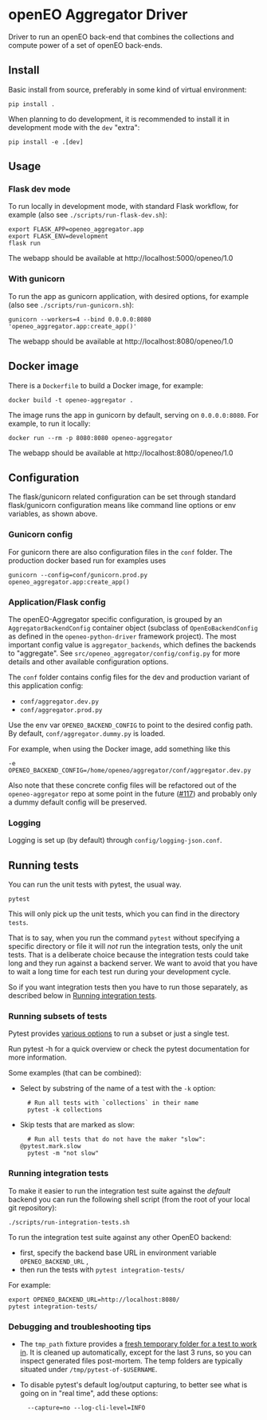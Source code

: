 # openEO Aggregator Driver

Driver to run an openEO back-end that combines the collections and compute power of a set of openEO back-ends.

## Install

Basic install from source, preferably in some kind of virtual environment:

    pip install .

When planning to do development, it is recommended to install it in development mode with the `dev` "extra":

    pip install -e .[dev]

## Usage

### Flask dev mode

To run locally in development mode, with standard Flask workflow,
for example (also see `./scripts/run-flask-dev.sh`):

    export FLASK_APP=openeo_aggregator.app
    export FLASK_ENV=development
    flask run

The webapp should be available at http://localhost:5000/openeo/1.0

### With gunicorn

To run the app as gunicorn application, with desired options,
for example (also see `./scripts/run-gunicorn.sh`):

    gunicorn --workers=4 --bind 0.0.0.0:8080 'openeo_aggregator.app:create_app()'

The webapp should be available at http://localhost:8080/openeo/1.0


## Docker image

There is a `Dockerfile` to build a Docker image, for example:

    docker build -t openeo-aggregator .

The image runs the app in gunicorn by default, serving on `0.0.0.0:8080`.
For example, to run it locally:

    docker run --rm -p 8080:8080 openeo-aggregator

The webapp should be available at http://localhost:8080/openeo/1.0


## Configuration

The flask/gunicorn related configuration can be set through
standard flask/gunicorn configuration means
like command line options or env variables, as shown above.

### Gunicorn config

For gunicorn there are also configuration files in the `conf` folder.
The production docker based run for examples uses

    gunicorn --config=conf/gunicorn.prod.py openeo_aggregator.app:create_app()

### Application/Flask config

The openEO-Aggregator specific configuration,
is grouped by an `AggregatorBackendConfig` container object
(subclass of `OpenEoBackendConfig` as defined in the `openeo-python-driver` framework project).
The most important config value is `aggregator_backends`, which
defines the backends to "aggregate".
See `src/openeo_aggregator/config/config.py` for more details and other available configuration options.

The `conf` folder contains config files for the dev and production
variant of this application config:

- `conf/aggregator.dev.py`
- `conf/aggregator.prod.py`

Use the env var `OPENEO_BACKEND_CONFIG` to point to the desired config path.
By default, `conf/aggregator.dummy.py` is loaded.

For example, when using the Docker image, add something like this

    -e OPENEO_BACKEND_CONFIG=/home/openeo/aggregator/conf/aggregator.dev.py

Also note that these concrete config files will be refactored out of the `openeo-aggregator` repo
at some point in the future ([#117](https://github.com/Open-EO/openeo-aggregator/issues/117))
and probably only a dummy default config will be preserved.

### Logging

Logging is set up (by default) through `config/logging-json.conf`.

## Running tests

You can run the unit tests with pytest, the usual way.

    pytest

This will only pick up the unit tests, which you can find in the directory `tests`.

That is to say, when you run the command `pytest` without specifying a specific directory or file
it will _not_ run the integration tests, only the unit tests.
That is a deliberate choice because the integration tests could take long and they run
against a backend server. We want to avoid that you have to wait a long time for each test run during your development cycle.

So if you want integration tests then you have to run those separately, as described below
in [Running integration tests](#running-integration-tests).

### Running subsets of tests

Pytest provides [various options](https://docs.pytest.org/en/latest/usage.html#specifying-tests-selecting-tests)
to run a subset or just a single test.

Run pytest -h for a quick overview or check the pytest documentation for more information.

Some examples (that can be combined):

- Select by substring of the name of a test with the `-k` option:

        # Run all tests with `collections` in their name
        pytest -k collections

- Skip tests that are marked as slow:

        # Run all tests that do not have the maker "slow": @pytest.mark.slow
        pytest -m "not slow"

### Running integration tests

To make it easier to run the integration test suite against the _default_ backend you can run the following shell script (from the root of your local git repository):

    ./scripts/run-integration-tests.sh

To run the integration test suite against any other OpenEO backend:

- first, specify the backend base URL in environment variable `OPENEO_BACKEND_URL` ,
- then run the tests with `pytest integration-tests/`

For example:

    export OPENEO_BACKEND_URL=http://localhost:8080/
    pytest integration-tests/

### Debugging and troubleshooting tips

- The `tmp_path` fixture provides a [fresh temporary folder for a test to work in](https://docs.pytest.org/en/latest/tmpdir.html).
It is cleaned up automatically, except for the last 3 runs, so you can inspect
generated files post-mortem. The temp folders are typically situated under `/tmp/pytest-of-$USERNAME`.

- To disable pytest's default log/output capturing, to better see what is going on in "real time", add these options:

        --capture=no --log-cli-level=INFO
